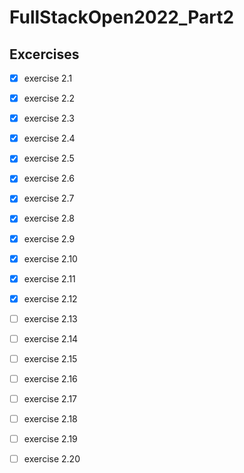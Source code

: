 # FullStackOpen2022_Part2

## Excercises
- [x] exercise 2.1
- [x] exercise 2.2
- [x] exercise 2.3
- [x] exercise 2.4
- [x] exercise 2.5
- [x] exercise 2.6
- [x] exercise 2.7
- [x] exercise 2.8
- [x] exercise 2.9
- [x] exercise 2.10
- [x] exercise 2.11
- [x] exercise 2.12
- [ ] exercise 2.13
- [ ] exercise 2.14
- [ ] exercise 2.15
- [ ] exercise 2.16
- [ ] exercise 2.17
- [ ] exercise 2.18
- [ ] exercise 2.19
- [ ] exercise 2.20

